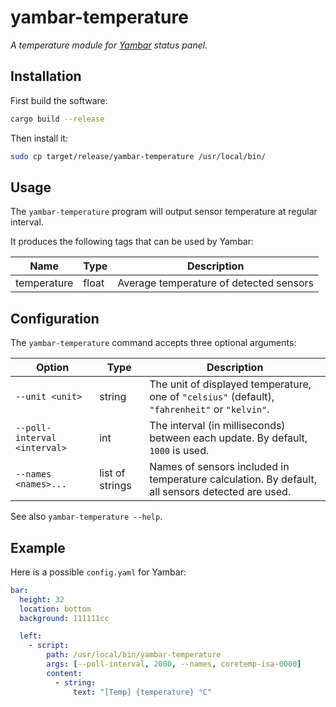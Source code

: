 # yambar-temperature

*A temperature module for [Yambar](https://codeberg.org/dnkl/yambar) status panel.*


## Installation

First build the software:

```bash
cargo build --release
```

Then install it:

```bash
sudo cp target/release/yambar-temperature /usr/local/bin/
```

## Usage

The `yambar-temperature` program will output sensor temperature at regular interval.

It produces the following tags that can be used by Yambar:

| Name        | Type  | Description                             |
| ----------- | ----- | --------------------------------------- |
| temperature | float | Average temperature of detected sensors |


## Configuration

The `yambar-temperature` command accepts three optional arguments:

| Option                       | Type            | Description                                                                                      |
| ---------------------------- | --------------- | ------------------------------------------------------------------------------------------------ |
| `--unit <unit>`              | string          | The unit of displayed temperature, one of `"celsius"` (default), `"fahrenheit"` or `"kelvin"`.   |
| `--poll-interval <interval>` | int             | The interval (in milliseconds) between each update. By default, `1000` is used.                  |
| `--names <names>...`         | list of strings | Names of sensors included in temperature calculation. By default, all sensors detected are used. |


See also `yambar-temperature --help`.

## Example

Here is a possible `config.yaml` for Yambar:

```yaml
bar:
  height: 32
  location: bottom
  background: 111111cc

  left:
    - script:
        path: /usr/local/bin/yambar-temperature
        args: [--poll-interval, 2000, --names, coretemp-isa-0000]
        content:
          - string:
              text: "[Temp] {temperature} °C"
```
